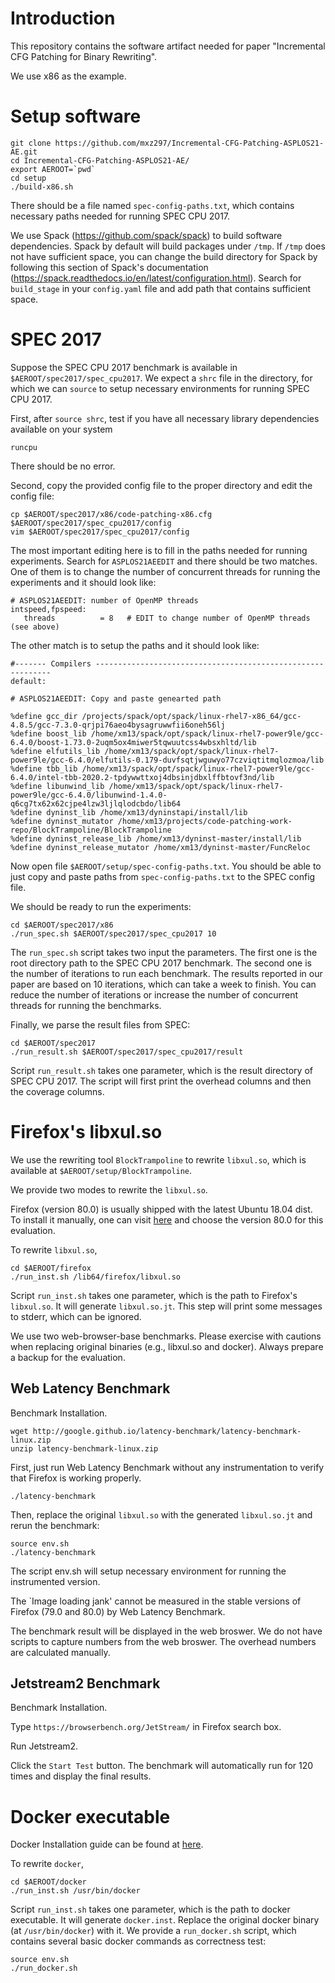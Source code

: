 # Introduction
This repository contains the software artifact needed for paper "Incremental CFG Patching for Binary Rewriting".

We use x86 as the example.

# Setup software

```
git clone https://github.com/mxz297/Incremental-CFG-Patching-ASPLOS21-AE.git
cd Incremental-CFG-Patching-ASPLOS21-AE/
export AEROOT=`pwd`
cd setup
./build-x86.sh
```

There should be a file named `spec-config-paths.txt`, which contains necessary paths needed for running SPEC CPU 2017.

We use Spack (https://github.com/spack/spack) to build software dependencies. Spack by default will build packages under `/tmp`. If `/tmp` does not have sufficient space, you can change the build directory for Spack by following this section of Spack's documentation (https://spack.readthedocs.io/en/latest/configuration.html). Search for `build_stage` in your `config.yaml` file and add path that contains sufficient space.

# SPEC 2017 

Suppose the SPEC CPU 2017 benchmark is available in `$AEROOT/spec2017/spec_cpu2017`. We expect a `shrc` file in the directory, for which we can `source` to setup necessary environments for running SPEC CPU 2017.

First, after `source shrc`, test if you have all necessary library dependencies available on your system

```
runcpu
```

There should be no error.

Second, copy the provided config file to the proper directory and edit the config file:

```
cp $AEROOT/spec2017/x86/code-patching-x86.cfg $AEROOT/spec2017/spec_cpu2017/config
vim $AEROOT/spec2017/spec_cpu2017/config
```

The most important editing here is to fill in the paths needed for running experiments. Search for `ASPLOS21AEEDIT` and there should be two matches. One of them is to change the number of concurrent threads for running the experiments and it should look like:

```
# ASPLOS21AEEDIT: number of OpenMP threads
intspeed,fpspeed:
   threads          = 8   # EDIT to change number of OpenMP threads (see above)
```

The other match is to setup the paths and it should look like:

```
#------- Compilers ------------------------------------------------------------
default:

# ASPLOS21AEEDIT: Copy and paste genearted path

%define gcc_dir /projects/spack/opt/spack/linux-rhel7-x86_64/gcc-4.8.5/gcc-7.3.0-qrjpi76aeo4bysagruwwfii6oneh56lj
%define boost_lib /home/xm13/spack/opt/spack/linux-rhel7-power9le/gcc-6.4.0/boost-1.73.0-2uqm5ox4miwer5tqwuutcss4wbsxhltd/lib
%define elfutils_lib /home/xm13/spack/opt/spack/linux-rhel7-power9le/gcc-6.4.0/elfutils-0.179-duvfsqtjwguwyo77czviqtitmqlozmoa/lib
%define tbb_lib /home/xm13/spack/opt/spack/linux-rhel7-power9le/gcc-6.4.0/intel-tbb-2020.2-tpdywwttxoj4dbsinjdbxlffbtovf3nd/lib
%define libunwind_lib /home/xm13/spack/opt/spack/linux-rhel7-power9le/gcc-6.4.0/libunwind-1.4.0-q6cg7tx62x62cjpe4lzw3ljlqlodcbdo/lib64
%define dyninst_lib /home/xm13/dyninstapi/install/lib
%define dyninst_mutator /home/xm13/projects/code-patching-work-repo/BlockTrampoline/BlockTrampoline
%define dyninst_release_lib /home/xm13/dyninst-master/install/lib
%define dyninst_release_mutator /home/xm13/dyninst-master/FuncReloc
```

Now open file `$AEROOT/setup/spec-config-paths.txt`. You should be able to just copy and paste paths from `spec-config-paths.txt` to the SPEC config file.

We should be ready to run the experiments:

```
cd $AEROOT/spec2017/x86
./run_spec.sh $AEROOT/spec2017/spec_cpu2017 10
```

The `run_spec.sh` script takes two input the parameters. The first one is the root directory path to the SPEC CPU 2017 benchmark. The second one is the number of iterations to run each benchmark. The results reported in our paper are based on 10 iterations, which can take a week to finish. You can reduce the number of iterations or increase the number of concurrent threads for running the benchmarks.

Finally, we parse the result files from SPEC:

```
cd $AEROOT/spec2017
./run_result.sh $AEROOT/spec2017/spec_cpu2017/result
```

Script `run_result.sh` takes one parameter, which is the result directory of SPEC CPU 2017. The script will first print the overhead columns and then the coverage columns.

# Firefox's libxul.so

We use the rewriting tool `BlockTrampoline` to rewrite `libxul.so`, which is available at `$AEROOT/setup/BlockTrampoline`.

We provide two modes to rewrite the `libxul.so`.

Firefox (version 80.0) is usually shipped with the latest Ubuntu 18.04 dist. 
To install it manually, one can visit [here](https://support.mozilla.org/en-US/kb/install-firefox-linux) and choose the version 80.0 for this evaluation.

To rewrite `libxul.so`,

```
cd $AEROOT/firefox
./run_inst.sh /lib64/firefox/libxul.so
```

Script `run_inst.sh` takes one parameter, which is the path to Firefox's `libxul.so`. It will generate `libxul.so.jt`. This step will print some messages to stderr, which can be ignored.

We use two web-browser-base benchmarks. Please exercise with cautions when replacing original binaries (e.g., libxul.so and docker). Always prepare a backup for the evaluation.


## Web Latency Benchmark

Benchmark Installation.

```
wget http://google.github.io/latency-benchmark/latency-benchmark-linux.zip
unzip latency-benchmark-linux.zip
```

First, just run Web Latency Benchmark without any instrumentation to verify that Firefox is working properly.

```
./latency-benchmark
```

Then, replace the original `libxul.so` with the generated `libxul.so.jt` and rerun the benchmark:

```
source env.sh
./latency-benchmark
```

The script env.sh will setup necessary environment for running the instrumented version.

The `Image loading jank' cannot be measured in the stable versions of Firefox (79.0 and 80.0) by Web Latency Benchmark.

The benchmark result will be displayed in the web broswer. We do not have scripts to capture numbers from the web broswer. The overhead numbers are calculated manually.


## Jetstream2 Benchmark

Benchmark Installation.

Type `https://browserbench.org/JetStream/` in Firefox search box.

Run Jetstream2.

Click the `Start Test` button. The benchmark will automatically run for 120 times and display the final results.

# Docker executable 

Docker Installation guide can be found at [here](https://docs.docker.com/engine/install/ubuntu/). 

To rewrite `docker`,

```
cd $AEROOT/docker
./run_inst.sh /usr/bin/docker
```

Script `run_inst.sh` takes one parameter, which is the path to docker executable. It will generate `docker.inst`. Replace the original docker binary (at `/usr/bin/docker`) with it. We provide a `run_docker.sh` script, which contains several basic docker commands as correctness test:

```
source env.sh
./run_docker.sh
```

